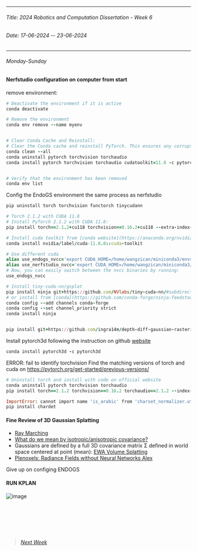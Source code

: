 ----------
###### Title: 2024 Robotics and Computation Dissertation - Week 6
###### Date: 17-06-2024 -- 23-06-2024
----------
###### Monday-Sunday
#### Nerfstudio configuration on computer from start

remove environment:

```ruby
# Deactivate the environment if it is active
conda deactivate

# Remove the environment
conda env remove --name myenv


# Clear Conda Cache and Reinstall:
# Clear the Conda cache and reinstall PyTorch. This ensures any corrupted or incomplete packages are removed:
conda clean --all
conda uninstall pytorch torchvision torchaudio
conda install pytorch torchvision torchaudio cudatoolkit=11.8 -c pytorch -c nvidia


# Verify that the environment has been removed
conda env list
```
Config the EndoGS environment the same process as nerfstudio
```ruby
pip uninstall torch torchvision functorch tinycudann

# Torch 2.1.2 with CUDA 11.8 
# Install PyTorch 2.1.2 with CUDA 11.8:
pip install torch==2.1.2+cu118 torchvision==0.16.2+cu118 --extra-index-url https://download.pytorch.org/whl/cu118

# Install cuda toolkit from [conda website](https://anaconda.org/nvidia/cuda-toolkit)
conda install nvidia/label/cuda-11.8.0::cuda-toolkit

# Use different cuda
alias use_endogs_nvcc='export CUDA_HOME=/home/wangzican/miniconda3/envs/EndoGS'
alias use_nerfstudio_nvcc='export CUDA_HOME=/home/wangzican/miniconda3/envs/nerfstudio'
# Now, you can easily switch between the nvcc binaries by running:
use_endogs_nvcc

# Install tiny-cuda-nn/gsplat
pip install ninja git+https://github.com/NVlabs/tiny-cuda-nn/#subdirectory=bindings/torch
# or install from [conda](https://github.com/conda-forge/ninja-feedstock)
conda config --add channels conda-forge
conda config --set channel_priority strict
conda install ninja


pip install git+https://github.com/ingra14m/depth-diff-gaussian-rasterization.git@depth
```

Install pytorch3d following the instruction on github [website](https://github.com/facebookresearch/pytorch3d/blob/main/INSTALL.md)

```ruby
conda install pytorch3d -c pytorch3d
```

ERROR: fail to identify torchvision
Find the matching versions of torch and cuda on https://pytorch.org/get-started/previous-versions/
```ruby
# Uninstall torch and install with code on official website
conda uninstall pytorch torchvision torchaudio
pip install torch==2.1.2 torchvision==0.16.2 torchaudio==2.1.2 --index-url https://download.pytorch.org/whl/cu118
```
 ```ruby
ImportError: cannot import name 'is_arabic' from 'charset_normalizer.utils' (/home/wangzican/miniconda3/envs/EndoGS/lib/python3.8/site-packages/charset_normalizer/utils.py)
 pip install chardet
```

#### Fine Review of 3D Gaussian Splatting

- [Ray Marching](https://michaelwalczyk.com/blog-ray-marching.html)
- [What do we mean by isotropic/anisotropic covariance?](https://statisticaloddsandends.wordpress.com/2019/10/23/what-do-we-mean-by-isotropic-anisotropic-covariance/)
- Gaussians are defined by a full 3D covariance matrix Σ defined in world space centered at point (mean): [EWA Volume Splatting](https://www.cs.umd.edu/~zwicker/publications/EWAVolumeSplatting-VIS01.pdf)
- [Plenoxels: Radiance Fields without Neural Networks Alex](https://arxiv.org/abs/2112.05131)

Give up on configing ENDOGS

#### RUN KPLAN
![image](https://github.com/QinyanGong/MScRoboticsandComputationDissertation/assets/74662060/ca83da31-ad1d-4e01-91c2-2336bd7f9d8c)


&nbsp;
----------
&nbsp;
> ###### [Next Week](Week9.md)
